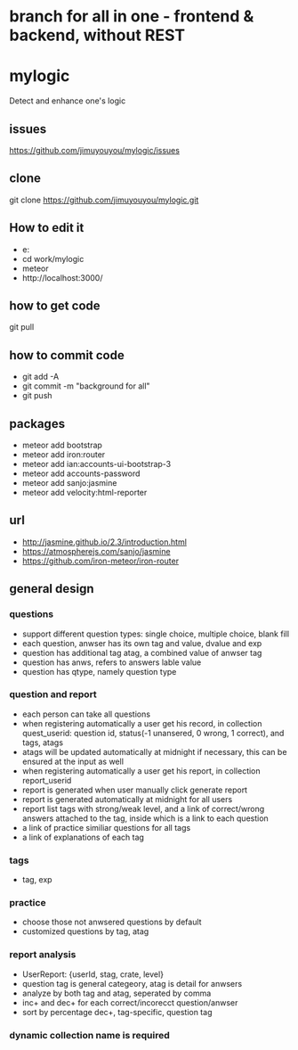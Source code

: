 # branch for all in one - frontend & backend, without REST

# mylogic
Detect and enhance one's logic

## issues
https://github.com/jimuyouyou/mylogic/issues

## clone
git clone https://github.com/jimuyouyou/mylogic.git

## How to edit it
- e:
- cd work/mylogic
- meteor
- http://localhost:3000/

## how to get code
git pull

## how to commit code
- git add -A
- git commit -m "background for all"
- git push

## packages
- meteor add bootstrap
- meteor add iron:router
- meteor add ian:accounts-ui-bootstrap-3
- meteor add accounts-password
- meteor add sanjo:jasmine
- meteor add velocity:html-reporter

## url
- http://jasmine.github.io/2.3/introduction.html
- https://atmospherejs.com/sanjo/jasmine
- https://github.com/iron-meteor/iron-router

## general design
### questions
- support different question types: single choice, multiple choice, blank fill
- each question, anwser has its own tag and value, dvalue and exp
- question has additional tag atag, a combined value of anwser tag
- question has anws, refers to answers lable value
- question has qtype, namely question type

### question and report
- each person can take all questions
- when registering automatically a user get his record, in collection quest_userid: question id, status(-1 unansered, 0 wrong, 1 correct), and tags, atags
- atags will be updated automatically at midnight if necessary, this can be ensured at the input as well
- when registering automatically a user get his report, in collection report_userid
- report is generated when user manually click generate report
- report is generated automatically at midnight for all users
- report list tags with strong/weak level, and a link of correct/wrong answers attached to the tag, inside which is a link to each question
- a link of practice similiar questions for all tags
- a link of explanations of each tag


### tags 
- tag, exp

### practice
- choose those not anwsered questions by default
- customized questions by tag, atag

### report analysis
- UserReport: {userId, stag, crate, level}
- question tag is general categeory, atag is detail for anwsers
- analyze by both tag and atag, seperated by comma
- inc+ and dec+ for each correct/incorecct question/anwser
- sort by percentage dec+, tag-specific, question tag 

### dynamic collection name is required





